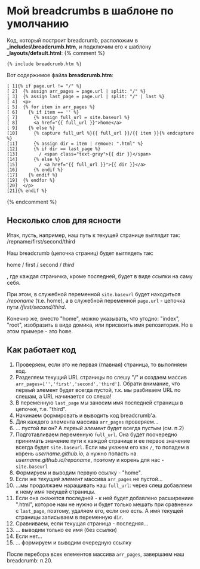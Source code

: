 # Мой breadcrumbs в шаблоне по умолчанию

Код, который построит breadcrumb, расположим в **_includes\breadcrumb.htm**, и подключим его к шаблону **_layouts/default.html**:
{% comment %}
```
{% include breadcrumb.htm %}
```

Вот содержимое файла **breadcrumb.htm**:

```
[ 1]{% if page.url != "/" %}
[ 2]  {% assign arr_pages = page.url | split: "/" %}
[ 3]  {% assign last_page = page.url | split: "/" | last %}
[ 4]  <p>
[ 5]  {% for item in arr_pages %}
[ 6]    {% if item == '' %}
[ 7]      {% assign full_url = site.baseurl %}
[ 8]      <a href="{{ full_url }}">home</a>
[ 9]    {% else %}
[10]      {% capture full_url %}{{ full_url }}/{{ item }}{% endcapture %}
[11]      {% assign dir = item | remove: ".html" %}
[12]      {% if dir == last_page %}
[13]        / <span class="text-gray">{{ dir }}</span>
[14]      {% else %}
[15]        / <a href="{{ full_url }}">{{ dir }}</a>
[16]      {% endif %}
[17]    {% endif %}
[19]  {% endfor %}
[20]  </p>
[21]{% endif %}
```
{% endcomment %}

## Несколько слов для ясности

Итак, пусть, например, наш путь к текущей странице выглядит так: </samp>/repname/first/second/third</samp>

Наш breadcrumb (цепочка страниц) будет выглядеть так:

home / first / second / _third_

, где каждая страничка, кроме последней, будет в виде ссылки на саму себя.

При этом, в служебной переменной `site.baseurl` будет находиться _/reponame_ (т.е. home), а в служебной переменной `page.url` - цепочка пути _/first/second/third_.

Конечно же, вместо "home", можно указывать, что угодно: "index", "root", изобразить в виде домика, или присвоить имя репозитория. Но в этом примере - это <samp>home</samp>.


## Как работает код

1. Проверяем, если это не первая (главная) страница, то выполняем код.
2. Разделяем текущий URL страницы по слешу "/" и создаем массив `arr_pages=['','first','second','third']`. Обрати внимание, что первый элемент будет всегда пустой, т.к. мы разбиваем URL по слешам, а URL начинается со слеша!
3. В переменную `last_page` мы заносим имя последней страницы в цепочке, т.е. "third".
4. Начинаем формировать и выводить код breadcrumb'а.
5. Для каждого элемента массива `arr_pages` проверяем...
6. ... пустой ли он? А _первый элемент_ будет всегда пустым (см. п.2)
7. Подготавливаем переменную `full_url`. Она будет поочередно принимать значение пути к каждой странице и ее первое значение всегда будет `site.baseurl`. Если мы укажем его как `/`, то попадем в корень _username.github.io_, а нужно попасть на _username.github.io/reponame_, поэтому и корень для нас - `site.baseurl`
8. Формируем и выводим первую ссылку - "home".
9. Если же _текущий элемент_ массива `arr_pages` не пустой...
10. ...мы продолжаем наращивать наш `full_url`: через слеш добавляем к нему имя текущей страницы.
11. Если она окажется последней - к ней будет добавлено расширениие ".html", которое нам не нужно и будет только мешать при сравнении с `last_page`, поэтому, удаляем его, если оно есть. А имя текущей страницы записываем в переменную `dir`.
12. Сравниваем, если текущая страница - последняя...
13. ... выводим только ее имя (без ссылки)
14. Если нет...
15. ... формируем и выводим очередную ссылку

После перебора всех елементов массива `arr_pages`, завершаем наш breadcrumb: п.20.
